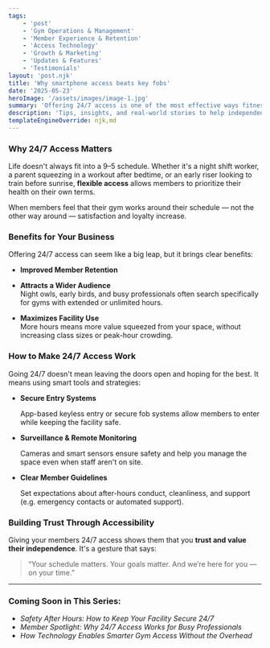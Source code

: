 ```yaml
---
tags: 
    - 'post'
    - 'Gym Operations & Management'
    - 'Member Experience & Retention'
    - 'Access Technology'
    - 'Growth & Marketing'
    - 'Updates & Features'
    - 'Testimonials'
layout: 'post.njk'
title: 'Why smartphone access beats key fobs'
date: '2025-05-23'
heroImage: '/assets/images/image-1.jpg'
summary: 'Offering 24/7 access is one of the most effective ways fitness and wellness facilities can meet modern member expectations. By allowing flexible, round-the-clock entry, gyms can improve retention, attract a wider audience, and maximize use of their space. With secure entry systems, remote monitoring, and clear after-hours guidelines, 24/7 access becomes both practical and safe — while reinforcing trust and autonomy for members.'
description: 'Tips, insights, and real-world stories to help independent gym owners simplify operations, boost member experience, and grow with smart access technology.'
templateEngineOverride: njk,md
---
```


### Why 24/7 Access Matters

Life doesn't always fit into a 9–5 schedule. Whether it's a night shift worker, a parent squeezing in a workout after bedtime, or an early riser looking to train before sunrise, **flexible access** allows members to prioritize their health on their own terms.

When members feel that their gym works around their schedule — not the other way around — satisfaction and loyalty increase.

### Benefits for Your Business

Offering 24/7 access can seem like a big leap, but it brings clear benefits:

- **Improved Member Retention**  
- **Attracts a Wider Audience**  
  Night owls, early birds, and busy professionals often search specifically for gyms with extended or unlimited hours.

- **Maximizes Facility Use**  
  More hours means more value squeezed from your space, without increasing class sizes or peak-hour crowding.

### How to Make 24/7 Access Work

Going 24/7 doesn't mean leaving the doors open and hoping for the best. It means using smart tools and strategies:

- **Secure Entry Systems**

  App-based keyless entry or secure fob systems allow members to enter while keeping the facility safe.

- **Surveillance & Remote Monitoring**

  Cameras and smart sensors ensure safety and help you manage the space even when staff aren't on site.

- **Clear Member Guidelines**

  Set expectations about after-hours conduct, cleanliness, and support (e.g. emergency contacts or automated support).


### Building Trust Through Accessibility

Giving your members 24/7 access shows them that you **trust and value their independence**. It's a gesture that says:

> “Your schedule matters. Your goals matter. And we’re here for you — on your time.”

---

### Coming Soon in This Series:

- _Safety After Hours: How to Keep Your Facility Secure 24/7_  
- _Member Spotlight: Why 24/7 Access Works for Busy Professionals_  
- _How Technology Enables Smarter Gym Access Without the Overhead_

